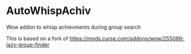 # AutoWhispAchiv

Wow addon to whisp achievments during group search

This is based on a fork of https://mods.curse.com/addons/wow/255086-lazy-group-finder
